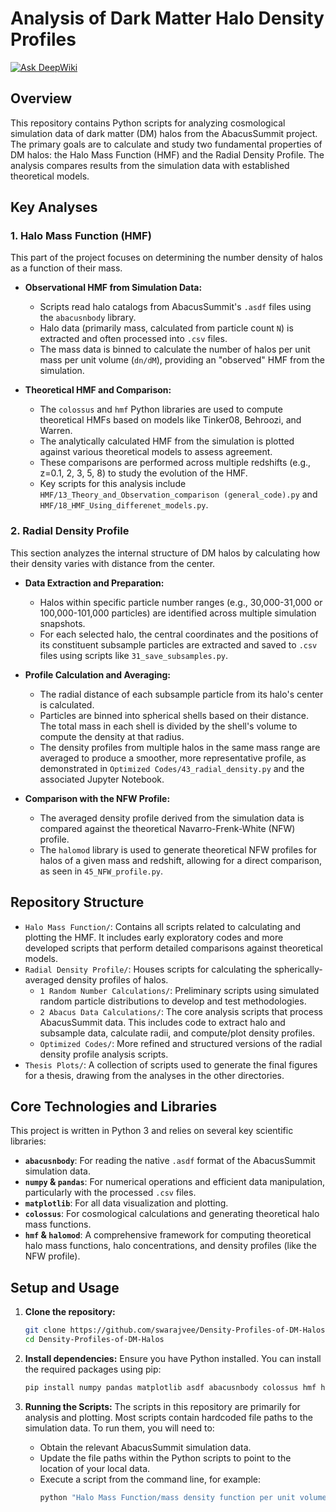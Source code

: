 # Analysis of Dark Matter Halo Density Profiles
[![Ask DeepWiki](https://devin.ai/assets/askdeepwiki.png)](https://deepwiki.com/swarajvee/Density-Profiles-of-DM-Halos)

## Overview
This repository contains Python scripts for analyzing cosmological simulation data of dark matter (DM) halos from the AbacusSummit project. The primary goals are to calculate and study two fundamental properties of DM halos: the Halo Mass Function (HMF) and the Radial Density Profile. The analysis compares results from the simulation data with established theoretical models.

## Key Analyses

### 1. Halo Mass Function (HMF)
This part of the project focuses on determining the number density of halos as a function of their mass.

*   **Observational HMF from Simulation Data:**
    *   Scripts read halo catalogs from AbacusSummit's `.asdf` files using the `abacusnbody` library.
    *   Halo data (primarily mass, calculated from particle count `N`) is extracted and often processed into `.csv` files.
    *   The mass data is binned to calculate the number of halos per unit mass per unit volume (`dn/dM`), providing an "observed" HMF from the simulation.

*   **Theoretical HMF and Comparison:**
    *   The `colossus` and `hmf` Python libraries are used to compute theoretical HMFs based on models like Tinker08, Behroozi, and Warren.
    *   The analytically calculated HMF from the simulation is plotted against various theoretical models to assess agreement.
    *   These comparisons are performed across multiple redshifts (e.g., z=0.1, 2, 3, 5, 8) to study the evolution of the HMF.
    *   Key scripts for this analysis include `HMF/13_Theory_and_Observation_comparison (general_code).py` and `HMF/18_HMF_Using_differenet_models.py`.

### 2. Radial Density Profile
This section analyzes the internal structure of DM halos by calculating how their density varies with distance from the center.

*   **Data Extraction and Preparation:**
    *   Halos within specific particle number ranges (e.g., 30,000-31,000 or 100,000-101,000 particles) are identified across multiple simulation snapshots.
    *   For each selected halo, the central coordinates and the positions of its constituent subsample particles are extracted and saved to `.csv` files using scripts like `31_save_subsamples.py`.

*   **Profile Calculation and Averaging:**
    *   The radial distance of each subsample particle from its halo's center is calculated.
    *   Particles are binned into spherical shells based on their distance. The total mass in each shell is divided by the shell's volume to compute the density at that radius.
    *   The density profiles from multiple halos in the same mass range are averaged to produce a smoother, more representative profile, as demonstrated in `Optimized Codes/43_radial_density.py` and the associated Jupyter Notebook.

*   **Comparison with the NFW Profile:**
    *   The averaged density profile derived from the simulation data is compared against the theoretical Navarro-Frenk-White (NFW) profile.
    *   The `halomod` library is used to generate theoretical NFW profiles for halos of a given mass and redshift, allowing for a direct comparison, as seen in `45_NFW_profile.py`.

## Repository Structure

*   `Halo Mass Function/`: Contains all scripts related to calculating and plotting the HMF. It includes early exploratory codes and more developed scripts that perform detailed comparisons against theoretical models.
*   `Radial Density Profile/`: Houses scripts for calculating the spherically-averaged density profiles of halos.
    *   `1 Random Number Calculations/`: Preliminary scripts using simulated random particle distributions to develop and test methodologies.
    *   `2 Abacus Data Calculations/`: The core analysis scripts that process AbacusSummit data. This includes code to extract halo and subsample data, calculate radii, and compute/plot density profiles.
    *   `Optimized Codes/`: More refined and structured versions of the radial density profile analysis scripts.
*   `Thesis Plots/`: A collection of scripts used to generate the final figures for a thesis, drawing from the analyses in the other directories.

## Core Technologies and Libraries

This project is written in Python 3 and relies on several key scientific libraries:

*   **`abacusnbody`**: For reading the native `.asdf` format of the AbacusSummit simulation data.
*   **`numpy` & `pandas`**: For numerical operations and efficient data manipulation, particularly with the processed `.csv` files.
*   **`matplotlib`**: For all data visualization and plotting.
*   **`colossus`**: For cosmological calculations and generating theoretical halo mass functions.
*   **`hmf` & `halomod`**: A comprehensive framework for computing theoretical halo mass functions, halo concentrations, and density profiles (like the NFW profile).

## Setup and Usage

1.  **Clone the repository:**
    ```bash
    git clone https://github.com/swarajvee/Density-Profiles-of-DM-Halos.git
    cd Density-Profiles-of-DM-Halos
    ```

2.  **Install dependencies:**
    Ensure you have Python installed. You can install the required packages using pip:
    ```bash
    pip install numpy pandas matplotlib asdf abacusnbody colossus hmf halomod
    ```

3.  **Running the Scripts:**
    The scripts in this repository are primarily for analysis and plotting. Most scripts contain hardcoded file paths to the simulation data. To run them, you will need to:
    *   Obtain the relevant AbacusSummit simulation data.
    *   Update the file paths within the Python scripts to point to the location of your local data.
    *   Execute a script from the command line, for example:
        ```bash
        python "Halo Mass Function/mass density function per unit volume/density function/HMF/19_HMF_of_selected_models.py"
